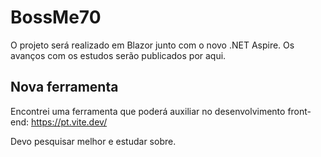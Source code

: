 # BossMe70

O projeto será realizado em Blazor junto com o novo .NET Aspire. Os avanços com os estudos serão publicados por aqui. 

## Nova ferramenta

Encontrei uma ferramenta que poderá auxiliar no desenvolvimento front-end:
https://pt.vite.dev/

Devo pesquisar melhor e estudar sobre.
